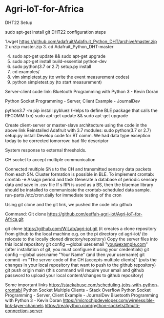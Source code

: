 
# Agri-IoT-for-Africa



DHT22 Setup

sudo apt-get install git
DHT22 configuration steps


1.wget https://github.com/adafruit/Adafruit_Python_DHT/archive/master.zip
2  unzip master.zip
3.  cd Adafruit_Python_DHT-master

4. sudo apt-get update && sudo apt-get upgrade
5. sudo apt-get install build-essential python-dev
6. sudo python(3.7 or 2.7) setup.py install
7. cd examples/
8. vim  simpletest.py (to write the event measurement codes)
9. python simpletest.py (to start measurement)


Server-client code link: Bluetooth Programming with Python 3 - Kevin Doran

Python Socket Programming - Server, Client Example - JournalDev

 python3.7 -m pip install pybluez  (Helps to define BLE package that calls the RFCOMM fxn)
sudo apt-get update && sudo apt-get upgrade

Create client-server or master-slave architecture using the code in the above link
Reinstalled Adafruit with 3.7 modules: sudo python(3.7 or 2.7) setup.py install
Develop code for BT comm. We had data type exception today to be corrected tomorrow: bad file descriptor

System response to external thresholds.

CH socket to accept multiple communication

Connected multiple SNs to the CH and transmitted sensory data packets from each SN. Cluster formation is possible in BLE.
To implement crontab: crontab -e
Assign period and task
Generate a database of periodic sensory data and save in .csv file
If s RPi is used as a BS, then the blueman library should be installed to communicate the crontab-scheduled data sample.
run-parts /etc/cron.daily for immediate testing of the cron



Using git clone and the git link, we pushed the code into github

Command: Git clone https://github.com/eeffah-agri-iot/Agri-IoT-for-Africa.git

git clone https://github.com/WiLab/agri-iot.git (it creates a clone repository from github to the local machine e.g. on the pi directory 
cd agri-iot/ (to relocate to the locally cloned directory/repository) 
Copy the server  files into this local repository
git config --global user.email "you@example.com" (after installation of git, you must configure it using your credentials) 
  git config --global user.name "Your Name" (and then your username)
git commit -m "The server code of the CH (accepts multiple clients)" (puts the changes in your local repository that want to push to the github repository)
git push origin main (this command will require your email and github password to upload your local content/changes to github repository)




Some important links
https://stackabuse.com/scheduling-jobs-with-python-crontab/
Python Socket Multiple Clients - Stack Overflow
Python Socket Programming - Server, Client Example - JournalDev
Bluetooth Programming with Python 3 - Kevin Doran
https://microchipdeveloper.com/wireless:ble-link-layer-channels
https://realpython.com/python-sockets/#multi-connection-server


